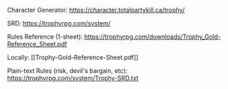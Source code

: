 
Character Generator:
https://character.totalpartykill.ca/trophy/

SRD:
https://trophyrpg.com/system/

Rules Reference (1-sheet):
https://trophyrpg.com/downloads/Trophy_Gold-Reference_Sheet.pdf

Locally:
[[Trophy-Gold-Reference-Sheet.pdf]]

Plain-text Rules (risk, devil's bargain, etc):
https://trophyrpg.com/system/Trophy-SRD.txt
